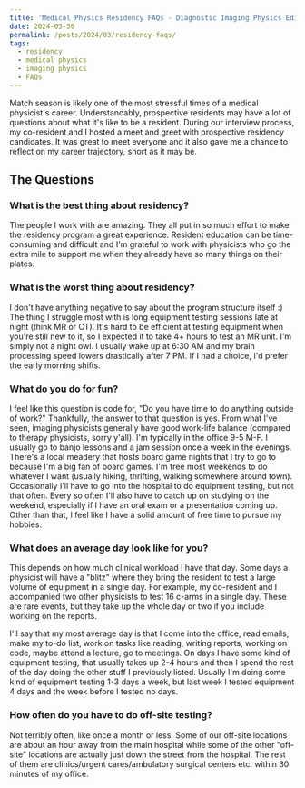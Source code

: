 ```yaml
---
title: 'Medical Physics Residency FAQs - Diagnostic Imaging Physics Edition'
date: 2024-03-30
permalink: /posts/2024/03/residency-faqs/
tags:
  - residency
  - medical physics
  - imaging physics
  - FAQs
---
```


Match season is likely one of the most stressful times of a medical physicist's career. Understandably, prospective residents may have a lot of questions about what it's like to be a resident. During our interview process, my co-resident and I hosted a meet and greet with prospective residency candidates. It was great to meet everyone and it also gave me a chance to reflect on my career trajectory, short as it may be.

## The Questions  
  
### What is the best thing about residency?  
The people I work with are amazing. They all put in so much effort to make the residency program a great experience. Resident education can be time-consuming and difficult and I'm grateful to work with physicists who go the extra mile to support me when they already have so many things on their plates. 

###  What is the worst thing about residency?
I don't have anything negative to say about the program structure itself :) The thing I struggle most with is long equipment testing sessions late at night (think MR or CT). It's hard to be efficient at testing equipment when you're still new to it, so I expected it to take 4+ hours to test an MR unit. I'm simply not a night owl. I usually wake up at 6:30 AM and my brain processing speed lowers drastically after 7 PM. If I had a choice, I'd prefer the early morning shifts. 

### What do you do for fun?  
I feel like this question is code for, "Do you have time to do anything outside of work?" Thankfully, the answer to that question is yes. From what I've seen, imaging physicists generally have good work-life balance (compared to therapy physicists, sorry y'all). I'm typically in the office 9-5 M-F. I usually go to banjo lessons and a jam session once a week in the evenings. There's a local meadery that hosts board game nights that I try to go to because I'm a big fan of board games. I'm free most weekends to do whatever I want (usually hiking, thrifting, walking somewhere around town). Occasionally I'll have to go into the hospital to do equipment testing, but not that often. Every so often I'll also have to catch up on studying on the weekend, especially if I have an oral exam or a presentation coming up. Other than that, I feel like I have a solid amount of free time to pursue my hobbies. 

### What does an average day look like for you?  
This depends on how much clinical workload I have that day. Some days a physicist will have a "blitz" where they bring the resident to test a large volume of equipment in a single day. For example, my co-resident and I accompanied two other physicists to test 16 c-arms in a single day. These are rare events, but they take up the whole day or two if you include working on the reports.  

I'll say that my most average day is that I come into the office, read emails, make my to-do list, work on tasks like reading, writing reports, working on code, maybe attend a lecture, go to meetings. On days I have some kind of equipment testing, that usually takes up 2-4 hours and then I spend the rest of the day doing the other stuff I previously listed. Usually I'm doing some kind of equipment testing 1-3 days a week, but last week I tested equipment 4 days and the week before I tested no days. 

### How often do you have to do off-site testing?
Not terribly often, like once a month or less. Some of our off-site locations are about an hour away from the main hospital while some of the other "off-site" locations are actually just down the street from the hospital. The rest of them are clinics/urgent cares/ambulatory surgical centers  etc. within 30 minutes of my office. 

<script src="https://utteranc.es/client.js"
        repo="ngarabird/ngarabird.github.io"
        issue-term="pathname"
        theme="github-light"
        crossorigin="anonymous"
        async>
</script>
